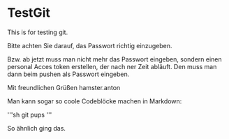 # TestGit
This is for testing git.

Bitte achten Sie darauf, das Passwort richtig einzugeben.

Bzw. ab jetzt muss man nicht mehr das Passwort eingeben, sondern einen personal Acces token erstellen, der nach ner Zeit abläuft. Den muss man dann beim pushen als Passwort eingeben.

Mit freundlichen Grüßen
hamster.anton

Man kann sogar so coole Codeblöcke machen in Markdown:

'''sh
git pups
'''

So ähnlich ging das.
